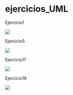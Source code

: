 # ejercicios_UML
Ejercicio1

<img src="https://www.plantuml.com/plantuml/svg/JOx1YiCW48RlFeNa0HRSi1SXa93DRRU7li6WGseOjOnwQ4lVlLOAoSrV-BxvnfI1S_4a345AqYWzEpQ5uaFCaIBBGNOdN3bsujU1nynH3aeynGTWfSzeCeIrCNynh2uNMx5UJC5S2aDzguCC6C86tQumttekO1diKL2lVFtis7Glj2Eez4Bkcl1GENbWHrH3bmtbFzpQTz-Mnz3MEtp4O8kd5m00"/>

Ejercicio5

<img src= "https://www.plantuml.com/plantuml/svg/NOz12i8m44NtEKN83NGljDJYHbruWo49DMMQaKbceSN3U1OlPecb5dV9d_S-CrNAm5a6L1OX9Tq4je8qgeQGME-qEN18Hkq333upJSb6FTLCNxpDxrViYd6as8KihY1rj5TXAE-bwWmCiGVpAsW478FxjnUZVWYky1R3BVbnDH-00o8PrVPUd-1UukttvoFnl6_bevkE_000"/>

Ejercicio17

<img src="https://www.plantuml.com/plantuml/svg/XLBDQXmn3BxhASmU2mdDjP2GJPhIXR04kY-WiPLKnJzJZrqAGn-cnnnBRhtEYrNhdTYmmpQd6KkVfE_Jf-iXOKpPMT0MXq7TS6Sv9D8umZQuBfAwL3lwcG9yv4XQy_JYQsX7Tdf-33xKo7RwwoW6PKYHwosX2OCaVTv7OJtzAIdiIOP6t9Unu0ByWfd0WqMVSAoDBjNy1xVOesQ3fiLQsOxSz3lnadQ3t7CNmmYRBpVR9e1JjfLzvTTdsOB6Lx4eOTWO3WxbHI96SNcrvdVVzd8nZd0xlHX-QZtl3ASG6UrY2fhlcGUUfomsSKzQ2fkUvORPa4_ys9YUTgeHdLrPz3tctHo9q_EGq4d99z9ViKpsGZiqqeS43OdxRD4KZA4VmUP2unWO2UqIqXRGhb2jBbOgd9t9z_pytMe-3oXU7kMg1m07LCdNRBqGzK6jRKVn2TMLUktqNZ0dm0yK4tdIfDRg2kesMetyoA23NOB_B1B3Vx7LX3VH5qsLO3U-h2kYe06koPlix3y0"/>

Ejercicio19

<img src="https://www.plantuml.com/plantuml/svg/ZPBF3X8n4CRlVOh97aqWSZLg88Wd8qJM1vZj3bZJFwJRJOo4X-78cHlNlfWjfML14htjJ3jVl-ytE-qSMjShoRZ4heDl51gzHIxyMU_PP-8_43v0BKZj3Fj47RTYTpsCNVhb3AlzYMl1upNIlO9SFqYn0xkzi6n-aZDxDlVdLcnDaVbgL6EfbBFU6GkbJ4PQWhcbfFWFLqihjgIpfo_z5YrR14EjoRrKiPgKFxgX_zo8dXz2GFLsF7vJmGYgIVouPO5ti2O8zYoX5B_Z4vs9MJxcp7CZYIUappbVcZ-mFFcz4JmluvbOGRf6YH1QfDiyyVAjaDWV0Hj1rY6WX9s_D5BmADcOu17rG7KcKI7t9_q_qc4gmHWogWOJ2L8VQo0TqHGeYUla5TTLS6f94oUOmVidd4RNSVyMPN4u15r-6Q55k7p_Nyh1HkZS7UHUITGEGq9_KMJZd4vVzokBLcoYvj_R53Pd6f19YbSWPZJAXEBMM5RAXvd0ROHDGwnUoJy0"/>